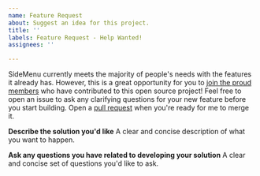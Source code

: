 ```yaml
---
name: Feature Request
about: Suggest an idea for this project.
title: ''
labels: Feature Request - Help Wanted!
assignees: ''

---
```


SideMenu currently meets the majority of people's needs with the features it already has. However, this is a great opportunity for you to [join the proud members](https://github.com/jonkykong/SideMenu/graphs/contributors) who have contributed to this open source project! Feel free to open an issue to ask any clarifying questions for your new feature before you start building. Open a [pull request](https://github.com/jonkykong/SideMenu/pull/new/master) when you're ready for me to merge it.

**Describe the solution you'd like**
A clear and concise description of what you want to happen.

**Ask any questions you have related to developing your solution**
A clear and concise set of questions you'd like to ask.
